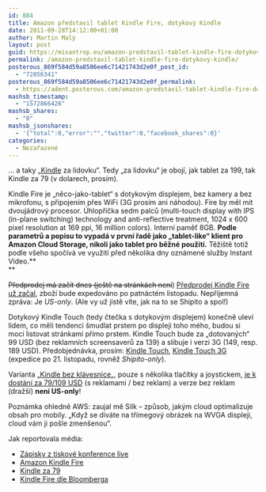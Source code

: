```yaml
---
id: 884
title: Amazon představil tablet Kindle Fire, dotykový Kindle
date: 2011-09-28T14:12:00+01:00
author: Martin Malý
layout: post
guid: https://misantrop.eu/amazon-predstavil-tablet-kindle-fire-dotykovy-kindle/
permalink: /amazon-predstavil-tablet-kindle-fire-dotykovy-kindle/
posterous_869f584d59a8506ee6c71421743d2e0f_post_id:
  - "72856341"
posterous_869f584d59a8506ee6c71421743d2e0f_permalink:
  - https://adent.posterous.com/amazon-predstavil-tablet-kindle-fire-dotykovy
mashsb_timestamp:
  - "1572866426"
mashsb_shares:
  - "0"
mashsb_jsonshares:
  - '{"total":0,"error":"","twitter":0,"facebook_shares":0}'
categories:
  - Nezařazené
---
```

&#8230; a taky &#8222;[Kindle](https://www.amazon.com/gp/product/B002Y27P3M?ie=UTF8&tag=dein-20&linkCode=as2&camp=1789&creative=9325&creativeASIN=B002Y27P3M) za lidovku&#8220;. Tedy &#8222;za lidovku&#8220; je oboj&iacute;, jak tablet za 199, tak Kindle za 79 (v dolarech, pros&iacute;m).

Kindle Fire je &#8222;něco-jako-tablet&#8220; s dotykov&yacute;m displejem, bez kamery a bez mikrofonu, s připojen&iacute;m přes WiFi (3G pros&iacute;m ani n&aacute;hodou). Fire by měl m&iacute;t dvouj&aacute;drov&yacute; procesor. &Uacute;hlopř&iacute;čka sedm palců (multi-touch display with IPS (in-plane switching) technology and anti-reflective treatment, 1024 x 600 pixel resolution at 169 ppi, 16 million colors). Intern&iacute; paměť 8GB. **Podle parametrů a popisu to vypad&aacute; v prvn&iacute; řadě jako &#8222;tablet-like&#8220; klient pro Amazon Cloud Storage, nikoli jako tablet pro běžn&eacute; použit&iacute;.** Těži&scaron;tě totiž podle v&scaron;eho spoč&iacute;v&aacute; ve využit&iacute; před několika dny ozn&aacute;men&eacute; služby Instant Video.**  
** 

<span style="text-decoration: line-through;">Předprodej m&aacute; zač&iacute;t dnes (je&scaron;tě na str&aacute;nk&aacute;ch nen&iacute;</span>) [Předprodej Kindle Fire už začal](https://jdem.cz/rzzq4), zbož&iacute; bude expedov&aacute;no po patn&aacute;ct&eacute;m listopadu. Nepř&iacute;jemn&aacute; zpr&aacute;va: Je _US-only_. (Ale vy už jistě v&iacute;te, jak na to se Shipito a spol!)

Dotykov&yacute; Kindle Touch (tedy čtečka s dotykov&yacute;m displejem) konečně ulev&iacute; lidem, co měli tendenci &scaron;mudlat prstem po displeji toho m&eacute;ho, budou si moci listovat str&aacute;nkami př&iacute;mo prstem. Kindle Touch bude za &#8222;dotovan&yacute;ch&#8220; 99 USD (bez reklamn&iacute;ch screensaverů za 139) a slibuje i verzi 3G (149, resp. 189 USD). Předobjedn&aacute;vka, pros&iacute;m: [Kindle Touch](https://jdem.cz/rzzr6), [Kindle Touch 3G](https://jdem.cz/rzzs8) (expedice po 21. listopadu, rovněž _Shipito-only_).

Varianta &#8222;[Kindle bez kl&aacute;vesnice](https://jdem.cz/rzzu2)&#8222;, pouze s několika tlač&iacute;tky a joystickem, [je k dost&aacute;n&iacute; za 79/109 USD](https://jdem.cz/rzzu2) (s reklamami / bez reklam) a verze bez reklam (draž&scaron;&iacute;) **nen&iacute; US-only**!

Pozn&aacute;mka ohledně AWS: zaujal mě Silk &#8211; způsob, jak&yacute;m cloud optimalizuje obsah pro mobily. &#8222;Když se d&iacute;v&aacute;te na tř&iacute;megov&yacute; obr&aacute;zek na WVGA displeji, cloud v&aacute;m ji po&scaron;le zmen&scaron;enou&#8220;.

Jak reportovala m&eacute;dia:

  * [Z&aacute;pisky z tiskov&eacute; konference live](https://www.engadget.com/2011/09/28/live-from-amazons-tablet-event-in-nyc/)
  * [Amazon Kindle Fire](https://www.engadget.com/2011/09/28/amazon-fire-tablet-unveiled-7-inch-display-199-price-tag/)
  * [Kindle za 79](https://www.engadget.com/2011/09/28/amazon-reveals-79-kindle/)
  * [Kindle Fire dle Bloomberga](https://www.bloomberg.com/news/2011-09-28/amazon-unveils-199-kindle-fire-tablet.html?cmpid=bit)